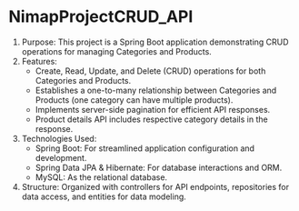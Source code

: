 # NimapProjectCRUD_API



1. Purpose: This project is a Spring Boot application demonstrating CRUD operations for managing Categories and Products.  
2. Features:  
   - Create, Read, Update, and Delete (CRUD) operations for both Categories and Products.  
   - Establishes a one-to-many relationship between Categories and Products (one category can have multiple products).  
   - Implements server-side pagination for efficient API responses.  
   - Product details API includes respective category details in the response.  
3. Technologies Used:  
   - Spring Boot: For streamlined application configuration and development.  
   - Spring Data JPA & Hibernate: For database interactions and ORM.  
   - MySQL: As the relational database.  
4. Structure: Organized with controllers for API endpoints, repositories for data access, and entities for data modeling.
